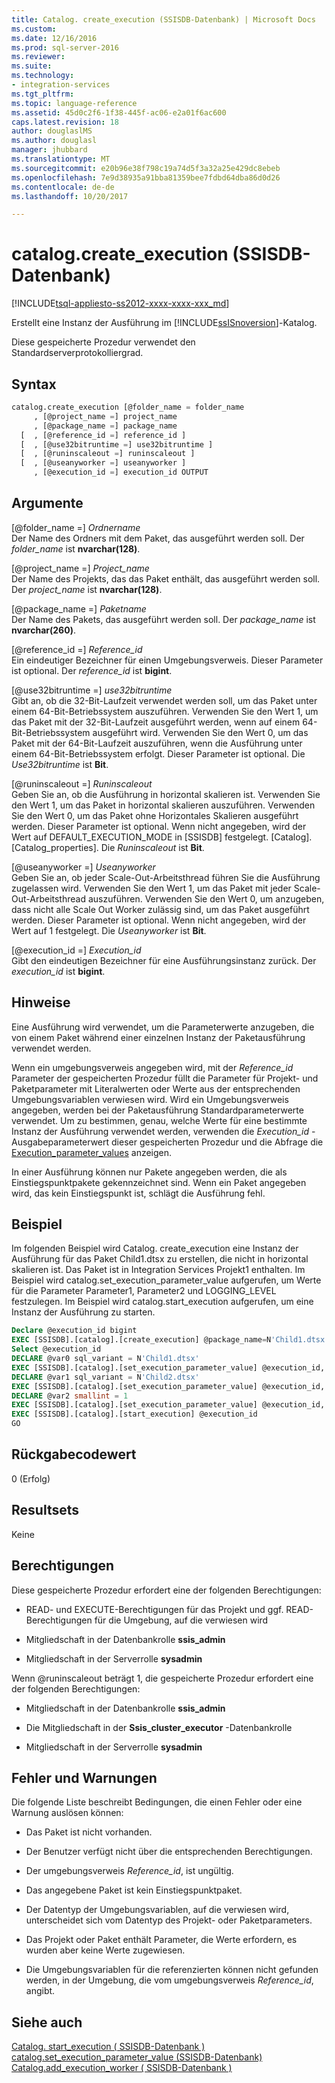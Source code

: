 ```yaml
---
title: Catalog. create_execution (SSISDB-Datenbank) | Microsoft Docs
ms.custom: 
ms.date: 12/16/2016
ms.prod: sql-server-2016
ms.reviewer: 
ms.suite: 
ms.technology:
- integration-services
ms.tgt_pltfrm: 
ms.topic: language-reference
ms.assetid: 45d0c2f6-1f38-445f-ac06-e2a01f6ac600
caps.latest.revision: 18
author: douglaslMS
ms.author: douglasl
manager: jhubbard
ms.translationtype: MT
ms.sourcegitcommit: e20b96e38f798c19a74d5f3a32a25e429dc8ebeb
ms.openlocfilehash: 7e9d38935a91bba81359bee7fdbd64dba86d0d26
ms.contentlocale: de-de
ms.lasthandoff: 10/20/2017

---
```

# <a name="catalogcreateexecution-ssisdb-database"></a>catalog.create_execution (SSISDB-Datenbank)
[!INCLUDE[tsql-appliesto-ss2012-xxxx-xxxx-xxx_md](../../includes/tsql-appliesto-ss2012-xxxx-xxxx-xxx-md.md)]

  Erstellt eine Instanz der Ausführung im [!INCLUDE[ssISnoversion](../../includes/ssisnoversion-md.md)]-Katalog.  
  
 Diese gespeicherte Prozedur verwendet den Standardserverprotokolliergrad.  
  
## <a name="syntax"></a>Syntax  
  
```sql  
catalog.create_execution [@folder_name = folder_name  
     , [@project_name =] project_name  
     , [@package_name =] package_name  
  [  , [@reference_id =] reference_id ]  
  [  , [@use32bitruntime =] use32bitruntime ] 
  [  , [@runinscaleout =] runinscaleout ]
  [  , [@useanyworker =] useanyworker ] 
     , [@execution_id =] execution_id OUTPUT  
```  
  
## <a name="arguments"></a>Argumente  
 [@folder_name =] *Ordnername*  
 Der Name des Ordners mit dem Paket, das ausgeführt werden soll. Der *folder_name* ist **nvarchar(128)**.  
  
 [@project_name =] *Project_name*  
 Der Name des Projekts, das das Paket enthält, das ausgeführt werden soll. Der *project_name* ist **nvarchar(128)**.  
  
 [@package_name =] *Paketname*  
 Der Name des Pakets, das ausgeführt werden soll. Der *package_name* ist **nvarchar(260)**.  
  
 [@reference_id =] *Reference_id*  
 Ein eindeutiger Bezeichner für einen Umgebungsverweis. Dieser Parameter ist optional. Der *reference_id* ist **bigint**.  
  
 [@use32bitruntime =] *use32bitruntime*  
 Gibt an, ob die 32-Bit-Laufzeit verwendet werden soll, um das Paket unter einem 64-Bit-Betriebssystem auszuführen. Verwenden Sie den Wert 1, um das Paket mit der 32-Bit-Laufzeit ausgeführt werden, wenn auf einem 64-Bit-Betriebssystem ausgeführt wird. Verwenden Sie den Wert 0, um das Paket mit der 64-Bit-Laufzeit auszuführen, wenn die Ausführung unter einem 64-Bit-Betriebssystem erfolgt. Dieser Parameter ist optional. Die *Use32bitruntime* ist **Bit**.  
 
 [@runinscaleout =] *Runinscaleout*  
 Geben Sie an, ob die Ausführung in horizontal skalieren ist. Verwenden Sie den Wert 1, um das Paket in horizontal skalieren auszuführen. Verwenden Sie den Wert 0, um das Paket ohne Horizontales Skalieren ausgeführt werden. Dieser Parameter ist optional. Wenn nicht angegeben, wird der Wert auf DEFAULT_EXECUTION_MODE in [SSISDB] festgelegt. [Catalog]. [Catalog_properties]. Die *Runinscaleout* ist **Bit**. 
 
 [@useanyworker =] *Useanyworker*  
  Geben Sie an, ob jeder Scale-Out-Arbeitsthread führen Sie die Ausführung zugelassen wird. Verwenden Sie den Wert 1, um das Paket mit jeder Scale-Out-Arbeitsthread auszuführen. Verwenden Sie den Wert 0, um anzugeben, dass nicht alle Scale Out Worker zulässig sind, um das Paket ausgeführt werden. Dieser Parameter ist optional. Wenn nicht angegeben, wird der Wert auf 1 festgelegt. Die *Useanyworker* ist **Bit**. 
  
 [@execution_id =] *Execution_id*  
 Gibt den eindeutigen Bezeichner für eine Ausführungsinstanz zurück. Der *execution_id* ist **bigint**.  

  
## <a name="remarks"></a>Hinweise  
 Eine Ausführung wird verwendet, um die Parameterwerte anzugeben, die von einem Paket während einer einzelnen Instanz der Paketausführung verwendet werden.  
  
 Wenn ein umgebungsverweis angegeben wird, mit der *Reference_id* Parameter der gespeicherten Prozedur füllt die Parameter für Projekt- und Paketparameter mit Literalwerten oder Werte aus der entsprechenden Umgebungsvariablen verwiesen wird. Wird ein Umgebungsverweis angegeben, werden bei der Paketausführung Standardparameterwerte verwendet. Um zu bestimmen, genau, welche Werte für eine bestimmte Instanz der Ausführung verwendet werden, verwenden die *Execution_id* -Ausgabeparameterwert dieser gespeicherten Prozedur und die Abfrage die [Execution_parameter_values](../../integration-services/system-views/catalog-execution-parameter-values-ssisdb-database.md) anzeigen.  
  
 In einer Ausführung können nur Pakete angegeben werden, die als Einstiegspunktpakete gekennzeichnet sind. Wenn ein Paket angegeben wird, das kein Einstiegspunkt ist, schlägt die Ausführung fehl.  
  
## <a name="example"></a>Beispiel  
 Im folgenden Beispiel wird Catalog. create_execution eine Instanz der Ausführung für das Paket Child1.dtsx zu erstellen, die nicht in horizontal skalieren ist. Das Paket ist in Integration Services Projekt1 enthalten. Im Beispiel wird catalog.set_execution_parameter_value aufgerufen, um Werte für die Parameter Parameter1, Parameter2 und LOGGING_LEVEL festzulegen. Im Beispiel wird catalog.start_execution aufgerufen, um eine Instanz der Ausführung zu starten.  
  
```sql  
Declare @execution_id bigint  
EXEC [SSISDB].[catalog].[create_execution] @package_name=N'Child1.dtsx', @execution_id=@execution_id OUTPUT, @folder_name=N'TestDeply4', @project_name=N'Integration Services Project1', @use32bitruntime=False, @reference_id=Null  
Select @execution_id  
DECLARE @var0 sql_variant = N'Child1.dtsx'  
EXEC [SSISDB].[catalog].[set_execution_parameter_value] @execution_id, @object_type=20, @parameter_name=N'Parameter1', @parameter_value=@var0  
DECLARE @var1 sql_variant = N'Child2.dtsx'  
EXEC [SSISDB].[catalog].[set_execution_parameter_value] @execution_id, @object_type=20, @parameter_name=N'Parameter2', @parameter_value=@var1  
DECLARE @var2 smallint = 1  
EXEC [SSISDB].[catalog].[set_execution_parameter_value] @execution_id, @object_type=50, @parameter_name=N'LOGGING_LEVEL', @parameter_value=@var2  
EXEC [SSISDB].[catalog].[start_execution] @execution_id  
GO  
```  
  
## <a name="return-code-value"></a>Rückgabecodewert  
 0 (Erfolg)  
  
## <a name="result-sets"></a>Resultsets  
 Keine  
  
## <a name="permissions"></a>Berechtigungen  
 Diese gespeicherte Prozedur erfordert eine der folgenden Berechtigungen:  
  
-   READ- und EXECUTE-Berechtigungen für das Projekt und ggf. READ-Berechtigungen für die Umgebung, auf die verwiesen wird  
  
-   Mitgliedschaft in der Datenbankrolle **ssis_admin**  
  
-   Mitgliedschaft in der Serverrolle **sysadmin**  

 Wenn @runinscaleout beträgt 1, die gespeicherte Prozedur erfordert eine der folgenden Berechtigungen:
 
-   Mitgliedschaft in der Datenbankrolle **ssis_admin**

-   Die Mitgliedschaft in der **Ssis_cluster_executor** -Datenbankrolle

-   Mitgliedschaft in der Serverrolle **sysadmin**
  
## <a name="errors-and-warnings"></a>Fehler und Warnungen  
 Die folgende Liste beschreibt Bedingungen, die einen Fehler oder eine Warnung auslösen können:  
  
-   Das Paket ist nicht vorhanden.  
  
-   Der Benutzer verfügt nicht über die entsprechenden Berechtigungen.  
  
-   Der umgebungsverweis *Reference_id*, ist ungültig.  
  
-   Das angegebene Paket ist kein Einstiegspunktpaket.  
  
-   Der Datentyp der Umgebungsvariablen, auf die verwiesen wird, unterscheidet sich vom Datentyp des Projekt- oder Paketparameters.  
  
-   Das Projekt oder Paket enthält Parameter, die Werte erfordern, es wurden aber keine Werte zugewiesen.  
  
-   Die Umgebungsvariablen für die referenzierten können nicht gefunden werden, in der Umgebung, die vom umgebungsverweis *Reference_id*, angibt.  
  
## <a name="see-also"></a>Siehe auch  
 [Catalog. start_execution &#40; SSISDB-Datenbank &#41;](../../integration-services/system-stored-procedures/catalog-start-execution-ssisdb-database.md)   
 [catalog.set_execution_parameter_value &#40;SSISDB-Datenbank&#41;](../../integration-services/system-stored-procedures/catalog-set-execution-parameter-value-ssisdb-database.md)  
 [Catalog.add_execution_worker &#40; SSISDB-Datenbank &#41;](../../integration-services/system-stored-procedures/catalog-add-execution-worker-ssisdb-database.md)  
  

